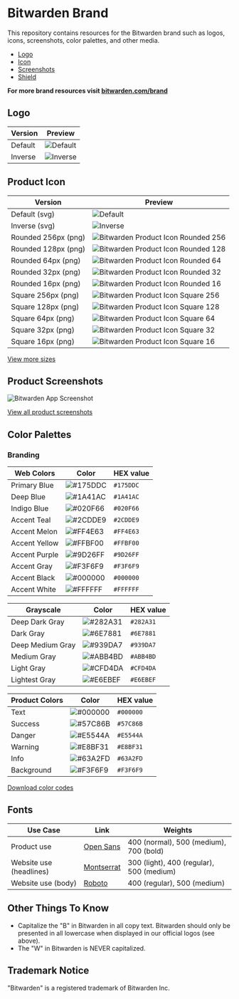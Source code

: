 # Bitwarden Brand

This repository contains resources for the Bitwarden brand such as logos, icons, screenshots, color palettes, and other media.


- [Logo](/logos)
- [Icon](/icons)
- [Screenshots](/screenshots)
- [Shield](/shield)

**For more brand resources visit [bitwarden.com/brand](https://bitwarden.com/brand/)**

## Logo

| Version | Preview |
|---|---|
| Default | ![Default](/logos/logo-horizontal-blue.svg) |  
| Inverse | ![Inverse](/logos/logo-horizontal-white.svg) |

## Product Icon

| Version | Preview |
|---|---|
| Default (svg) | ![Default](/logos/icon.svg) |  
| Inverse (svg) | ![Inverse](/logos/icon-inverse.svg) |
| Rounded 256px (png) | ![Bitwarden Product Icon Rounded 256](/icons/256x256.png "Bitwarden Product Icon Rounded 256")  |
| Rounded 128px (png) | ![Bitwarden Product Icon Rounded 128](/icons/128x128.png "Bitwarden Product Icon Rounded 128")  |
| Rounded 64px (png) | ![Bitwarden Product Icon Rounded 64](/icons/64x64.png "Bitwarden Product Icon Rounded 64")  |
| Rounded 32px (png) | ![Bitwarden Product Icon Rounded 32](/icons/32x32.png "Bitwarden Product Icon Rounded 32")  |
| Rounded 16px (png) | ![Bitwarden Product Icon Rounded 16](/icons/16x16.png "Bitwarden Product Icon Rounded 16")  |
| Square 256px (png) | ![Bitwarden Product Icon Square 256](/icons/square-256x256.png "Bitwarden Product Icon Square 256")  |
| Square 128px (png) | ![Bitwarden Product Icon Square 128](/icons/square-128x128.png "Bitwarden Product Icon Square 128")  |
| Square 64px (png) | ![Bitwarden Product Icon Square 64](/icons/square-64x64.png "Bitwarden Product Icon Square 64")  |
| Square 32px (png) | ![Bitwarden Product Icon Square 32](/icons/square-32x32.png "Bitwarden Product Icon Square 32")  |
| Square 16px (png) | ![Bitwarden Product Icon Square 16](/icons/square-16x16.png "Bitwarden Product Icon Square 16")  |

[View more sizes](/icons)

## Product Screenshots

![Bitwarden App Screenshot](/screenshots/apps-combo.png)

[View all product screenshots](/screenshots)

## Color Palettes

### Branding

| Web Colors   | Color  | HEX value |
|------------|-----------|-----------|
| Primary Blue       | ![#175DDC](https://www.singlecolorimage.com/get/175DDC/32x32) |   `#175DDC` |
| Deep Blue     | ![#1A41AC](https://www.singlecolorimage.com/get/1A41AC/32x32) |  `#1A41AC` |
| Indigo Blue     | ![#020F66](https://www.singlecolorimage.com/get/020F66/32x32) |  `#020F66` |
| Accent Teal      | ![#2CDDE9](https://www.singlecolorimage.com/get/2CDDE9/32x32) |  `#2CDDE9` |
| Accent Melon       | ![#FF4E63](https://www.singlecolorimage.com/get/FF4E63/32x32) |  `#FF4E63` |
| Accent Yellow      | ![#FFBF00](https://www.singlecolorimage.com/get/FFBF00/32x32) |  `#FFBF00` |
| Accent Purple      | ![#9D26FF](https://www.singlecolorimage.com/get/9D26FF/32x32) |  `#9D26FF` |
| Accent Gray      | ![#F3F6F9](https://www.singlecolorimage.com/get/F3F6F9/32x32) |  `#F3F6F9` |
| Accent Black      | ![#000000](https://www.singlecolorimage.com/get/000000/32x32) |  `#000000` |
| Accent White      | ![#FFFFFF](https://www.singlecolorimage.com/get/FFFFFF/32x32) |  `#FFFFFF` |

| Grayscale   |   Color  | HEX value |
|------------|-----------|-----------|
| Deep Dark Gray       | ![#282A31](https://www.singlecolorimage.com/get/282A31/32x32) |     `#282A31` |
| Dark Gray     | ![#6E7881](https://www.singlecolorimage.com/get/6E7881/32x32) |    `#6E7881` |
| Deep Medium Gray     | ![#939DA7](https://www.singlecolorimage.com/get/939DA7/32x32) |    `#939DA7` |
| Medium Gray      | ![#ABB4BD](https://www.singlecolorimage.com/get/ABB4BD/32x32) |    `#ABB4BD` |
| Light Gray       | ![#CFD4DA](https://www.singlecolorimage.com/get/CFD4DA/32x32) |   `#CFD4DA` |
| Lightest Gray      | ![#E6EBEF](https://www.singlecolorimage.com/get/E6EBEF/32x32) |    `#E6EBEF` |

| Product Colors   |   Color  | HEX value |
|------------|-----------|-----------|
| Text       | ![#000000](https://www.singlecolorimage.com/get/000000/32x32) |     `#000000` |
| Success     | ![#57C86B](https://www.singlecolorimage.com/get/57C86B/32x32) |    `#57C86B` |
| Danger     | ![#E5544A](https://www.singlecolorimage.com/get/E5544A/32x32) |    `#E5544A` |
| Warning      | ![#E8BF31](https://www.singlecolorimage.com/get/E8BF31/32x32) |    `#E8BF31` |
| Info       | ![#63A2FD](https://www.singlecolorimage.com/get/63A2FD/32x32) |    `#63A2FD` |
| Background      | ![#F3F6F9](https://www.singlecolorimage.com/get/F3F6F9/32x32) |    `#F3F6F9` |


[Download color codes](/brand-colors/palette.scss)

## Fonts

| Use Case  | Link |  Weights  |
|---|---|---|
| Product use  |  [Open Sans](https://fonts.google.com/specimen/Open+Sans)  | 400 (normal), 500 (medium), 700 (bold) |
| Website use (headlines)  |  [Montserrat](https://fonts.google.com/specimen/Montserrat)  | 300 (light), 400 (regular), 500 (medium) |
| Website use (body)  |  [Roboto](https://fonts.google.com/specimen/Roboto)  | 400 (regular), 500 (medium) |


## Other Things To Know

- Capitalize the "B" in Bitwarden in all copy text. Bitwarden should only be presented in all lowercase when displayed in our official logos (see above).
- The "W" in Bitwarden is NEVER capitalized.

## Trademark Notice

"Bitwarden" is a registered trademark of Bitwarden Inc.
